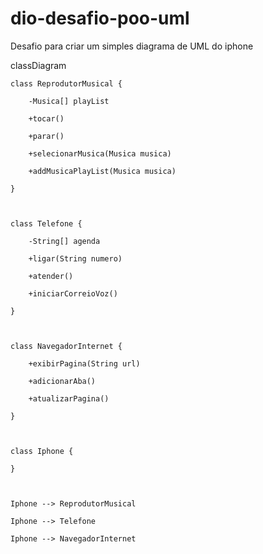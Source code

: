# dio-desafio-poo-uml
Desafio para criar um simples diagrama de UML do iphone

classDiagram

    class ReprodutorMusical {

        -Musica[] playList

        +tocar()

        +parar()

        +selecionarMusica(Musica musica)

        +addMusicaPlayList(Musica musica)

    }

 

    class Telefone {

        -String[] agenda

        +ligar(String numero)

        +atender()

        +iniciarCorreioVoz()

    }

 

    class NavegadorInternet {

        +exibirPagina(String url)

        +adicionarAba()

        +atualizarPagina()

    }

 

    class Iphone {

    }

 

    Iphone --> ReprodutorMusical

    Iphone --> Telefone

    Iphone --> NavegadorInternet

 

